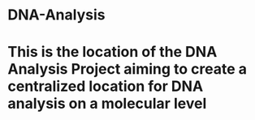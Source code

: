 # DNA-Analysis
# This is the location of the DNA Analysis Project aiming to create a centralized location for DNA analysis on a molecular level
